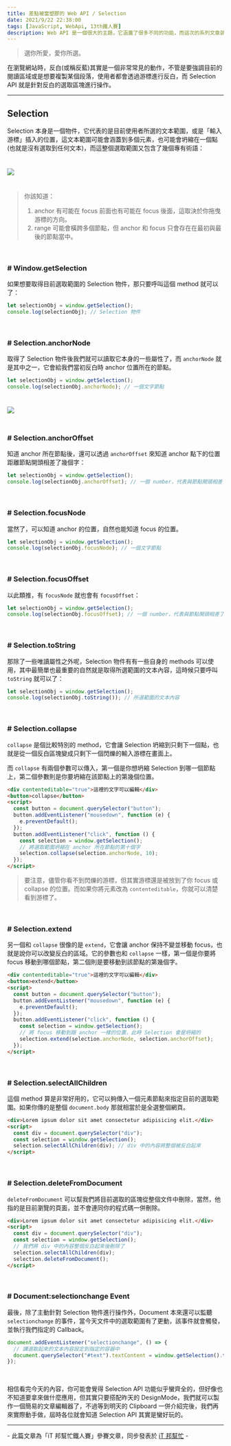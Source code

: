 ```yaml
---
title: 差點被當塑膠的 Web API / Selection
date: 2021/9/22 22:38:00
tags: [JavaScript, WebApi, 13th鐵人賽]
description: Web API 是一個很大的主題，它涵蓋了很多不同的功能，而這次的系列文章就是想要介紹那些深埋在 window 裡，你不曾發覺或是常常遺忘的 API，或許在你開發網頁的過程中有遇過一些特殊需求，當下雖然用了一些管用手法解決，但看完這次的系列文章，你可能會有新的靈感或發現。
---
```


> 選你所愛，愛你所選。

在瀏覽網站時，反白(或稱反藍)其實是一個非常常見的動作，不管是要強調目前的閱讀區域或是想要複製某個段落，使用者都會透過游標進行反白，而 Selection API 就是針對反白的選取區塊進行操作。

---

## Selection

Selection 本身是一個物件，它代表的是目前使用者所選的文本範圍，或是「輸入游標」插入的位置，這文本範圍可能會涵蓋到多個元素，也可能會坍縮在一個點(也就是沒有選取到任何文本)，而這整個選取範圍又包含了幾個專有術語：

<img src="/img/content/webApi-9/selection.png" style="margin: 24px auto;" />

> 你該知道：
>
> 1. anchor 有可能在 focus 前面也有可能在 focus 後面，這取決於你拖曳游標的方向。
> 2. range 可能會橫跨多個節點，但 anchor 和 focus 只會存在在最初與最後的節點當中。

<br/>

### # Window.getSelection

如果想要取得目前選取範圍的 Selection 物件，那只要呼叫這個 method 就可以了：

```javascript
let selectionObj = window.getSelection();
console.log(selectionObj); // Selection 物件
```

<br/>

### # Selection.anchorNode

取得了 Selection 物件後我們就可以讀取它本身的一些屬性了，而 `anchorNode` 就是其中之一，它會給我們當初反白時 anchor 位置所在的節點。

```javascript
let selectionObj = window.getSelection();
console.log(selectionObj.anchorNode); // 一個文字節點
```

<img src="/img/content/webApi-9/anchor.gif" style="margin: 24px auto;" />

<br/>

### # Selection.anchorOffset

知道 anchor 所在節點後，還可以透過 `anchorOffset` 來知道 anchor 點下的位置距離節點開頭相差了幾個字：

```javascript
let selectionObj = window.getSelection();
console.log(selectionObj.anchorOffset); // 一個 number，代表與節點開頭相差了幾個字
```

<br/>

### # Selection.focusNode

當然了，可以知道 anchor 的位置，自然也能知道 focus 的位置。

```javascript
let selectionObj = window.getSelection();
console.log(selectionObj.focusNode); // 一個文字節點
```

<br/>

### # Selection.focusOffset

以此類推，有 `focusNode` 就也會有 `focusOffset`：

```javascript
let selectionObj = window.getSelection();
console.log(selectionObj.focusOffset); // 一個 number，代表與節點開頭相差了幾個字
```

<br/>

### # Selection.toString

那除了一些唯讀屬性之外呢，Selection 物件有有一些自身的 methods 可以使用，其中最簡單也最重要的自然就是取得所選範圍的文本內容，這時候只要呼叫 `toString` 就可以了：

```javascript
let selectionObj = window.getSelection();
console.log(selectionObj.toString()); // 所選範圍的文本內容
```

<br/>

### # Selection.collapse

`collapse` 是個比較特別的 method，它會讓 Selection 坍縮到只剩下一個點，也就是從一個反白區塊變成只剩下一個閃爍的輸入游標在畫面上。

而 `collapse` 有兩個參數可以傳入，第一個是你想坍縮 Selection 到哪一個節點上，第二個參數則是你要坍縮在該節點上的第幾個位置。

```html
<div contenteditable="true">這裡的文字可以編輯</div>
<button>collapse</button>
<script>
  const button = document.querySelector("button");
  button.addEventListener("mousedown", function (e) {
    e.preventDefault();
  });
  button.addEventListener("click", function () {
    const selection = window.getSelection();
    // 將選取範圍坍縮在 anchor 所在節點的第十個字
    selection.collapse(selection.anchorNode, 10);
  });
</script>
```

> 要注意，儘管你看不到閃爍的游標，但其實游標還是被放到了你 focus 或 collapse 的位置。而如果你將元素改為 `contenteditable`，你就可以清楚看到游標了。

<br/>

### # Selection.extend

另一個和 `collapse` 很像的是 `extend`，它會讓 anchor 保持不變並移動 focus，也就是說你可以改變反白的區域。它的參數也和 `collapse` 一樣，第一個是你要將 focus 移動到哪個節點，第二個則是要移動到該節點的第幾個字。

```html
<div contenteditable="true">這裡的文字可以編輯</div>
<button>extend</button>
<script>
  const button = document.querySelector("button");
  button.addEventListener("mousedown", function (e) {
    e.preventDefault();
  });
  button.addEventListener("click", function () {
    const selection = window.getSelection();
    // 將 focus 移動到跟 anchor 一樣的位置，此時 Selection 會是坍縮的
    selection.extend(selection.anchorNode, selection.anchorOffset);
  });
</script>
```

<br/>

### # Selection.selectAllChildren

這個 method 算是非常好用的，它可以夠傳入一個元素節點來指定目前的選取範圍。如果你傳的是整個 `document.body` 那就相當於是全選整個網頁。

```html
<div>Lorem ipsum dolor sit amet consectetur adipisicing elit.</div>
<script>
  const div = document.querySelector("div");
  const selection = window.getSelection();
  selection.selectAllChildren(div); // div 中的內容將整個被反白起來
</script>
```

<br/>

### # Selection.deleteFromDocument

`deleteFromDocument` 可以幫我們將目前選取的區塊從整個文件中刪除，當然，他指的是目前瀏覽的頁面，並不會連同你的程式碼一併刪除。

```html
<div>Lorem ipsum dolor sit amet consectetur adipisicing elit.</div>
<script>
  const div = document.querySelector("div");
  const selection = window.getSelection();
  // 我們將 div 中的內容整個反白起來後刪除了
  selection.selectAllChildren(div);
  selection.deleteFromDocument();
</script>
```

<br/>

### # Document:selectionchange Event

最後，除了主動針對 Selection 物件進行操作外，Document 本來還可以監聽 `selectionchange` 的事件，當今天文件中的選取範圍有了更動，該事件就會觸發，並執行我們指定的 Callback。

```javascript
document.addEventListener("selectionchange", () => {
  // 講選取起來的文本內容設定到指定的容器中
  document.querySelector("#text").textContent = window.getSelection().toString();
});
```

<br/>

相信看完今天的內容，你可能會覺得 Selection API 功能似乎蠻齊全的，但好像也不知道要拿來做什麼應用，但其實只要搭配昨天的 DesignMode，我們就可以製作一個簡易的文章編輯器了，不過等到明天的 Clipboard 一併介紹完後，我們再來實際動手做，屆時各位就會知道 Selection API 其實是蠻好玩的。

---

\- 此篇文章為「iT 邦幫忙鐵人賽」參賽文章，同步發表於 [iT 邦幫忙](https://ithelp.ithome.com.tw/articles/10271519) -
